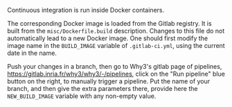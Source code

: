 Continuous integration is run inside Docker containers.

The corresponding Docker image is loaded from the Gitlab registry. It
is built from the `misc/Dockerfile.build` description. Changes to this
file do not automatically lead to a new Docker image. One should first
modify the image name in the `BUILD_IMAGE` variable of
`.gitlab-ci.yml`, using the current date in the name.

Push your changes in a branch, then go to Why3's gitlab page of
pipelines, https://gitlab.inria.fr/why3/why3/-/pipelines, click on the
"Run pipeline" blue button on the right, to manually trigger a
pipeline. Put the name of your branch, and then give the extra
parameters there, provide here the `NEW_BUILD_IMAGE` variable with any
non-empty value.
